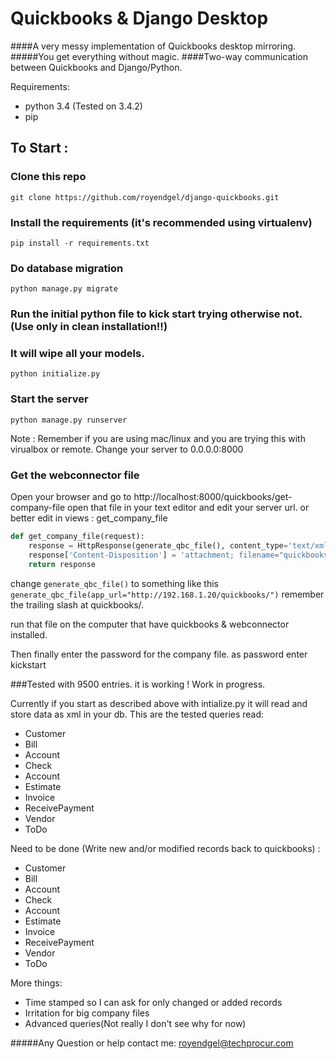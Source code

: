 Quickbooks & Django Desktop
===========================================

####A very messy implementation of Quickbooks desktop mirroring.
#####You get everything without magic.
####Two-way communication between Quickbooks and Django/Python.

Requirements:
 - python 3.4 (Tested on 3.4.2)
 - pip

## To Start :

### Clone this repo
`git clone https://github.com/royendgel/django-quickbooks.git`

### Install the requirements (it's recommended using virtualenv)
`pip install -r requirements.txt`

### Do database migration
`python manage.py migrate`

### Run the initial python file to kick start trying otherwise not. (Use only in clean installation!!)
### It will wipe all your models.
`python initialize.py`

### Start the server
`python manage.py runserver`

Note : Remember if you are using mac/linux and you are trying this with virualbox or remote.
Change your server to 0.0.0.0:8000

### Get the webconnector file
Open your browser and go to http://localhost:8000/quickbooks/get-company-file
open that file in your text editor and edit your server url.
or better edit in views : get_company_file

```python
def get_company_file(request):
    response = HttpResponse(generate_qbc_file(), content_type='text/xml')
    response['Content-Disposition'] = 'attachment; filename="quickbooksconnector.qwc"'
    return response

```

change `generate_qbc_file()` to something like this `generate_qbc_file(app_url="http://192.168.1.20/quickbooks/")`
remember the trailing slash at quickbooks/.

run that file on the computer that have quickbooks & webconnector installed.

Then finally enter the password for the company file.
as password enter kickstart



###Tested with 9500 entries. it is working ! Work in progress.

Currently if you start as described above with intialize.py it will read and store data as xml in your db.
This are the tested queries read:

- Customer
- Bill
- Account
- Check
- Account
- Estimate
- Invoice
- ReceivePayment
- Vendor
- ToDo


Need to be done (Write new and/or modified records back to quickbooks) :

- Customer
- Bill
- Account
- Check
- Account
- Estimate
- Invoice
- ReceivePayment
- Vendor
- ToDo


More things:
- Time stamped so I can ask for only changed or added records
- Irritation for big company files
- Advanced queries(Not really I don't see why for now)

#####Any Question or help contact me: royendgel@techprocur.com